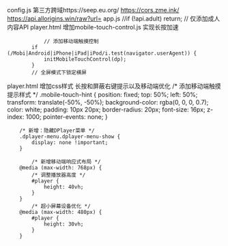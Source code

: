 config.js  第三方跨域https://seep.eu.org/   https://cors.zme.ink/  https://api.allorigins.win/raw?url=
app.js  //if (!api.adult) return; // 仅添加成人内容API
player.html   增加mobile-touch-control.js  实现长按加速
    <script src="https://s4.zstatic.net/ajax/libs/hls.js/1.5.6/hls.min.js" integrity="sha256-X1GmLMzVcTBRiGjEau+gxGpjRK96atNczcLBg5w6hKA=" crossorigin="anonymous"></script>
    <script src="https://s4.zstatic.net/ajax/libs/dplayer/1.26.0/DPlayer.min.js" integrity="sha256-OJg03lDZP0NAcl3waC9OT5jEa8XZ8SM2n081Ik953o4=" crossorigin="anonymous"></script>
    <script src="js/mobile-touch-control.js"></script>
    <script src="js/config.js"></script>
    
                // 添加移动端触摸控制
            if (/Mobi|Android|iPhone|iPad|iPod/i.test(navigator.userAgent)) {
                initMobileTouchControl(dp);
            }
            // 全屏模式下锁定横屏
            
player.html   增加css样式 长按和屏蔽右键提示以及移动端优化
    /* 添加移动端触摸提示样式 */
        .mobile-touch-hint {
            position: fixed;
            top: 50%;
            left: 50%;
            transform: translate(-50%, -50%);
            background-color: rgba(0, 0, 0, 0.7);
            color: white;
            padding: 10px 20px;
            border-radius: 20px;
            font-size: 16px;
            z-index: 1000;
            pointer-events: none;
        }

        /* 新增：隐藏DPlayer菜单 */
        .dplayer-menu.dplayer-menu-show {
            display: none !important;
        }

            /* 新增移动端响应式布局 */
        @media (max-width: 768px) {
            /* 调整播放器高度 */
            #player {
                height: 40vh;
            }
        }
            /* 超小屏幕设备优化 */
        @media (max-width: 480px) {
            #player {
                height: 30vh;
            }
        }
